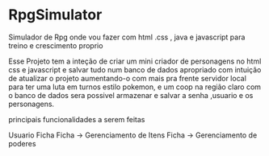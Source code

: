 # RpgSimulator
Simulador de Rpg onde vou fazer com html .css , java e javascript para treino e crescimento proprio

Esse Projeto tem a inteção de criar um mini criador de personagens no html css e javascript e salvar tudo num banco de dados apropriado com intuição de atualizar o projeto aumentando-o com mais pra frente servidor local para ter uma luta em turnos estilo pokemon, e um coop na região claro com o banco de dados sera possivel armazenar e salvar a senha ,usuario e os personagens.

principais funcionalidades a serem feitas

Usuario
Ficha
Ficha -> Gerenciamento de Itens
Ficha -> Gerenciamento de poderes